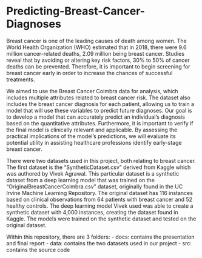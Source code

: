 # Predicting-Breast-Cancer-Diagnoses

  Breast cancer is one of the leading causes of death among women. The World Health Organization (WHO) estimated that in 2018, there were 9.6 million cancer-related deaths, 2.09 million being breast cancer. Studies reveal that by avoiding or altering key risk factors, 30% to 50% of cancer deaths can be prevented. Therefore, it is important to begin screening for breast cancer early in order to increase the chances of successful treatments. 

  We aimed to use the Breast Cancer Coimbra data for analysis, which includes multiple attributes related to breast cancer risk. The dataset also includes the breast cancer diagnosis for each patient, allowing us to train a model that will use these variables to predict future diagnoses. Our goal is to develop a model that can accurately predict an individual’s diagnosis based on the quantitative attributes. Furthermore, it is important to verify if the final model is clinically relevant and applicable. By assessing the practical implications of the model’s predictions, we will evaluate its potential utility in assisting healthcare professions identify early-stage breast cancer.

  There were two datasets used in this project, both relating to breast cancer. The first dataset is the “SyntheticDataset.csv” derived from Kaggle which was authored by Vivek Agrawal. This particular dataset is a synthetic dataset from a deep learning model that was trained on the “OriginalBreastCancerCoimbra.csv” dataset, originally found in the UC Irvine Machine Learning Repository. The original dataset has 116 instances based on clinical observations from 64 patients with breast cancer and 52 healthy controls. The deep learning model Vivek used was able to create a synthetic dataset with 4,000 instances, creating the dataset found in Kaggle. The models were trained on the synthetic dataset and tested on the original dataset. 

  Within this repository, there are 3 folders:
    - docs: contains the presentation and final report 
    - data: contains the two datasets used in our project
    - src: contains the source code



